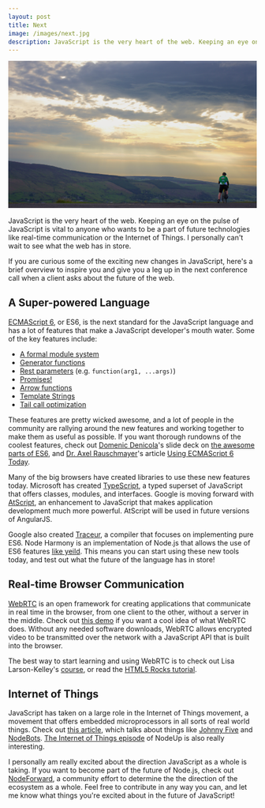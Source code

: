 ```yaml
---
layout: post
title: Next
image: /images/next.jpg
description: JavaScript is the very heart of the web. Keeping an eye on the pulse of JavaScript is incredibly vital to anyone who wants to work with future technologies like real-time communication or the Internet of Things. This article briefly mentions some big changes in the future of JavaScript, and gives you some links to learn more.
---
```


![](/images/next.jpg)

JavaScript is the very heart of the web. Keeping an eye on the pulse of JavaScript is vital to anyone who wants to be a part of future technologies like real-time communication or the Internet of Things. I personally can't wait to see what the web has in store.

If you are curious some of the exciting new changes in JavaScript, here's a brief overview to inspire you and give you a leg up in the next conference call when a client asks about the future of the web.

## A Super-powered Language

[ECMAScript 6](https://people.mozilla.org/~jorendorff/es6-draft.html), or ES6, is the next standard for the JavaScript language and has a lot of features that make a JavaScript developer's mouth water. Some of the key features include:

* [A formal module system](http://www.2ality.com/2014/09/es6-modules-final.html)
* [Generator functions](http://davidwalsh.name/es6-generators)
* [Rest parameters](http://ariya.ofilabs.com/2013/03/es6-and-rest-parameter.html) (e.g. `function(arg1, ...args)`)
* [Promises!](http://www.html5rocks.com/en/tutorials/es6/promises/)
* [Arrow functions](https://developer.mozilla.org/en-US/docs/Web/JavaScript/Reference/Functions/Arrow_functions)
* [Template Strings](http://tc39wiki.calculist.org/es6/template-strings/)
* [Tail call optimization](http://duartes.org/gustavo/blog/post/tail-calls-optimization-es6/)

These features are pretty wicked awesome, and a lot of people in the community are rallying around the new features and working together to make them as useful as possible. If you want thorough rundowns of the coolest features, check out [Domenic Denicola](https://twitter.com/domenic)'s slide deck on [the awesome parts of ES6](http://www.slideshare.net/domenicdenicola/es6-the-awesome-parts), and [Dr. Axel Rauschmayer](https://twitter.com/rauschma)'s article [Using ECMAScript 6 Today](http://www.2ality.com/2014/08/es6-today.html).

Many of the big browsers have created libraries to use these new features today. Microsoft has created [TypeScript](http://www.typescriptlang.org/), a typed superset of JavaScript that offers classes, modules, and interfaces. Google is moving forward with [AtScript](https://docs.google.com/document/d/11YUzC-1d0V1-Q3V0fQ7KSit97HnZoKVygDxpWzEYW0U/edit#heading=h.c5wfaadh5aor), an enhancement to JavaScript that makes application development much more powerful. AtScript will be used in future versions of AngularJS.

Google also created [Traceur](https://github.com/google/traceur-compiler), a compiler that focuses on implementing pure ES6. Node Harmony is an implementation of Node.js that allows the use of ES6 features [like yeild](http://blog.alexmaccaw.com/how-yield-will-transform-node). This means you can start using these new tools today, and test out what the future of the language has in store!

## Real-time Browser Communication

[WebRTC](http://www.webrtc.org/faq#TOC-What-is-WebRTC-) is an open framework for creating applications that communicate in real time in the browser, from one client to the other, without a server in the middle. Check out [this demo](http://www.webrtc.org/demo) if you want a cool idea of what WebRTC does. Without any needed software downloads, WebRTC allows encrypted video to be transmitted over the network with a JavaScript API that is built into the browser.

The best way to start learning and using WebRTC is to check out Lisa Larson-Kelley's [course](http://learnfromlisa.com/learn-webrtc/), or read the [HTML5 Rocks tutorial](http://www.html5rocks.com/en/tutorials/webrtc/basics/).

## Internet of Things

JavaScript has taken on a large role in the Internet of Things movement, a movement that offers embedded microprocessors in all sorts of real world things. Check out [this article](http://postscapes.com/javascript-and-the-internet-of-things), which talks about things like [Johnny Five](https://github.com/rwaldron/johnny-five) and [NodeBots](http://nodebots.io/). [The Internet of Things episode](http://nodeup.com/seventythree) of NodeUp is also really interesting.

I personally am really excited about the direction JavaScript as a whole is taking. If you want to become part of the future of Node.js, check out [NodeForward](http://nodeforward.org/), a community effort to determine the the direction of the ecosystem as a whole. Feel free to contribute in any way you can, and let me know what things you're excited about in the future of JavaScript!